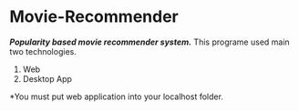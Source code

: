 # Movie-Recommender
***Popularity based movie recommender system.***
This programe used main two technologies.
1. Web
2. Desktop App

*You must put web application into your localhost folder.
